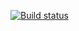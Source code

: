 [![Build status](https://ci.appveyor.com/api/projects/status/5uxygmngw5citsac?svg=true)](https://ci.appveyor.com/project/exzojs43925/selenium)